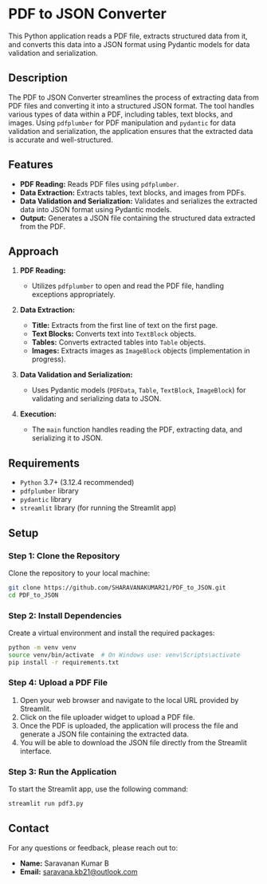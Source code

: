 # PDF to JSON Converter

This Python application reads a PDF file, extracts structured data from it, and converts this data into a JSON format using Pydantic models for data validation and serialization.

## Description

The PDF to JSON Converter streamlines the process of extracting data from PDF files and converting it into a structured JSON format. The tool handles various types of data within a PDF, including tables, text blocks, and images. Using `pdfplumber` for PDF manipulation and `pydantic` for data validation and serialization, the application ensures that the extracted data is accurate and well-structured.

## Features

- **PDF Reading:** Reads PDF files using `pdfplumber`.
- **Data Extraction:** Extracts tables, text blocks, and images from PDFs.
- **Data Validation and Serialization:** Validates and serializes the extracted data into JSON format using Pydantic models.
- **Output:** Generates a JSON file containing the structured data extracted from the PDF.

## Approach

1. **PDF Reading:**
   - Utilizes `pdfplumber` to open and read the PDF file, handling exceptions appropriately.

2. **Data Extraction:**
   - **Title:** Extracts from the first line of text on the first page.
   - **Text Blocks:** Converts text into `TextBlock` objects.
   - **Tables:** Converts extracted tables into `Table` objects.
   - **Images:** Extracts images as `ImageBlock` objects (implementation in progress).

3. **Data Validation and Serialization:**
   - Uses Pydantic models (`PDFData`, `Table`, `TextBlock`, `ImageBlock`) for validating and serializing data to JSON.

4. **Execution:**
   - The `main` function handles reading the PDF, extracting data, and serializing it to JSON.

## Requirements

- `Python` 3.7+ (3.12.4 recommended)
- `pdfplumber` library
- `pydantic` library
- `streamlit` library (for running the Streamlit app)

## Setup

### Step 1: Clone the Repository

Clone the repository to your local machine:

```bash
git clone https://github.com/SHARAVANAKUMAR21/PDF_to_JSON.git
cd PDF_to_JSON
```
### Step 2: Install Dependencies

Create a virtual environment and install the required packages:

```bash
python -m venv venv
source venv/bin/activate  # On Windows use: venv\Scripts\activate
pip install -r requirements.txt
```
### Step 4: Upload a PDF File

1. Open your web browser and navigate to the local URL provided by Streamlit.
2. Click on the file uploader widget to upload a PDF file.
3. Once the PDF is uploaded, the application will process the file and generate a JSON file containing the extracted data.
4. You will be able to download the JSON file directly from the Streamlit interface.


### Step 3: Run the Application

To start the Streamlit app, use the following command:

```bash
streamlit run pdf3.py
```

## Contact

For any questions or feedback, please reach out to:

- **Name:** Saravanan Kumar B
- **Email:** saravana.kb21@outlook.com
